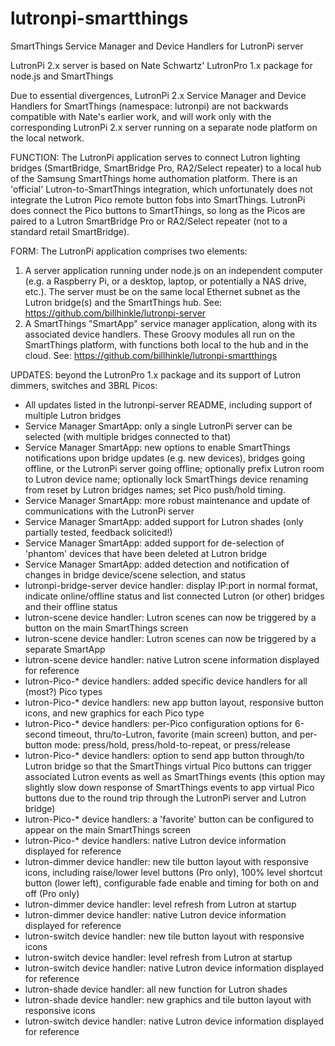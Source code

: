 # lutronpi-smartthings
SmartThings Service Manager and Device Handlers for LutronPi server

LutronPi 2.x server is based on Nate Schwartz' LutronPro 1.x package for node.js and SmartThings

Due to essential divergences, LutronPi 2.x Service Manager and Device Handlers for SmartThings (namespace: lutronpi) are not backwards compatible with Nate's earlier work, and will work only with the corresponding LutronPi 2.x server running on a separate node platform on the local network.

FUNCTION: The LutronPi application serves to connect Lutron lighting bridges (SmartBridge, SmartBridge Pro, RA2/Select repeater) to a local hub of the Samsung SmartThings home authomation platform. There is an 'official' Lutron-to-SmartThings integration, which unfortunately does not integrate the Lutron Pico remote button fobs into SmartThings. LutronPi does connect the Pico buttons to SmartThings, so long as the Picos are paired to a Lutron SmartBridge Pro or RA2/Select repeater (not to a standard retail SmartBridge).

FORM: The LutronPi application comprises two elements:
  1. A server application running under node.js on an independent computer (e.g. a Raspberry Pi, or a desktop,
  laptop, or potentially a NAS drive, etc.).  The server must be on the same local Ethernet subnet as the
  Lutron bridge(s) and the SmartThings hub.
  See: https://github.com/billhinkle/lutronpi-server
  2. A SmartThings "SmartApp" service manager application, along with its associated device handlers. These
  Groovy modules all run on the SmartThings platform, with functions both local to the hub and in the cloud.
  See: https://github.com/billhinkle/lutronpi-smartthings
    
UPDATES: beyond the LutronPro 1.x package and its support of Lutron dimmers, switches and 3BRL Picos:
  * All updates listed in the lutronpi-server README, including support of multiple Lutron bridges
  * Service Manager SmartApp: only a single LutronPi server can be selected (with multiple bridges connected to that)
  * Service Manager SmartApp: new options to enable SmartThings notifications upon bridge updates (e.g. new devices),
  bridges going offline, or the LutronPi server going offline; optionally prefix Lutron room to Lutron device name; optionally lock SmartThings device renaming from reset by Lutron bridges names; set Pico push/hold timing.
   * Service Manager SmartApp: more robust maintenance and update of communications with the LutronPi server
   * Service Manager SmartApp: added support for Lutron shades (only partially tested, feedback solicited!)
   * Service Manager SmartApp: added support for de-selection of 'phantom' devices that have been deleted at Lutron bridge
   * Service Manager SmartApp: added detection and notification of changes in bridge device/scene selection, and status
   * lutronpi-bridge-server device handler: display IP:port in normal format, indicate online/offline status and list connected Lutron (or other) bridges and their offline status
   * lutron-scene device handler: Lutron scenes can now be triggered by a button on the main SmartThings screen
   * lutron-scene device handler: Lutron scenes can now be triggered by a separate SmartApp
   * lutron-scene device handler: native Lutron scene information displayed for reference
   * lutron-Pico-* device handlers: added specific device handlers for all (most?) Pico types
   * lutron-Pico-* device handlers: new app button layout, responsive button icons, and new graphics for each Pico type
   * lutron-Pico-* device handlers: per-Pico configuration options for 6-second timeout, thru/to-Lutron, favorite (main screen) button, and per-button mode: press/hold, press/hold-to-repeat, or press/release
   * lutron-Pico-* device handlers: option to send app button through/to Lutron bridge so that the SmartThings virtual Pico buttons can trigger associated Lutron events as well as SmartThings events (this option may slightly slow down response of SmartThings events to app virtual Pico buttons due to the round trip through the LutronPi server and Lutron bridge)
   * lutron-Pico-* device handlers: a 'favorite' button can be configured to appear on the main SmartThings screen
   * lutron-Pico-* device handlers: native Lutron device information displayed for reference
   * lutron-dimmer device handler: new tile button layout with responsive icons, including raise/lower level buttons (Pro only), 100% level shortcut button (lower left), configurable fade enable and timing for both on and off (Pro only)
   * lutron-dimmer device handler: level refresh from Lutron at startup
   * lutron-dimmer device handler: native Lutron device information displayed for reference
   * lutron-switch device handler: new tile button layout with responsive icons
   * lutron-switch device handler: level refresh from Lutron at startup
   * lutron-switch device handler: native Lutron device information displayed for reference
   * lutron-shade device handler: all new function for Lutron shades
   * lutron-shade device handler: new graphics and tile button layout with responsive icons
   * lutron-switch device handler: native Lutron device information displayed for reference
   

   
   
